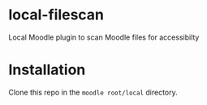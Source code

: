 # local-filescan
Local Moodle plugin to scan Moodle files for accessibilty

# Installation
Clone this repo in the `moodle root/local` directory.  

